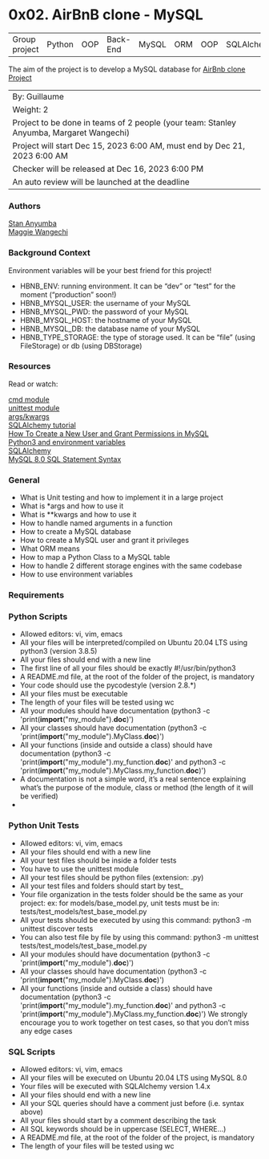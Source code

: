 # 0x02. AirBnB clone - MySQL
<table>
        <tr>
            <td>Group project</td>
            <td>Python</td>
            <td>OOP</td>
            <td>Back-End</td>
            <td>MySQL</td>
            <td>ORM</td>
            <td>OOP</td>
            <td>SQLAlchemy</td>
        </tr>
    </table>


The aim of the project is to develop a MySQL database for [AirBnb clone Project](https://github.com/AnyumbaKE/AirBnB_clone/tree/master)

<table>
        <tr>
            <td>By: Guillaume</td>
        </tr>
        <tr>
            <td>Weight: 2</td>
        </tr>
        <tr>
            <td>Project to be done in teams of 2 people (your team: Stanley Anyumba, Margaret Wangechi)</td>
        </tr>
        <tr>
            <td>Project will start Dec 15, 2023 6:00 AM, must end by Dec 21, 2023 6:00 AM</td>
        </tr>
        <tr>
            <td>Checker will be released at Dec 16, 2023 6:00 PM</td>
        </tr>
        <tr>
            <td>An auto review will be launched at the deadline</td>
        </tr>
    </table>
    
### Authors
[Stan Anyumba](https://www.github.com/AnyumbaKE) </br>
[Maggie Wangechi](https://www.github.com/QueenMaggie)

### Background Context
Environment variables will be your best friend for this project!

- HBNB_ENV: running environment. It can be “dev” or “test” for the moment (“production” soon!)
- HBNB_MYSQL_USER: the username of your MySQL
- HBNB_MYSQL_PWD: the password of your MySQL
- HBNB_MYSQL_HOST: the hostname of your MySQL
- HBNB_MYSQL_DB: the database name of your MySQL
- HBNB_TYPE_STORAGE: the type of storage used. It can be “file” (using FileStorage) or db (using DBStorage)

### Resources
Read or watch:

[cmd module](https://docs.python.org/3/library/cmd.html) </br>
[unittest module](https://docs.python.org/3/library/unittest.html#module-unittest) </br>
[args/kwargs](https://yasoob.me/2013/08/04/args-and-kwargs-in-python-explained/) </br>
[SQLAlchemy tutorial](https://docs.sqlalchemy.org/en/13/orm/tutorial.html) </br>
[How To Create a New User and Grant Permissions in MySQL](https://www.digitalocean.com/community/tutorials/how-to-create-a-new-user-and-grant-permissions-in-mysql) </br>
[Python3 and environment variables](https://docs.python.org/3/library/os.html?highlight=env#os.getenv)</br>
[SQLAlchemy](https://docs.sqlalchemy.org/en/13/) </br>
[MySQL 8.0 SQL Statement Syntax](https://dev.mysql.com/doc/refman/8.0/en/sql-statements.html)

### General
- What is Unit testing and how to implement it in a large project
- What is *args and how to use it
- What is **kwargs and how to use it
- How to handle named arguments in a function
- How to create a MySQL database
- How to create a MySQL user and grant it privileges
- What ORM means
- How to map a Python Class to a MySQL table
- How to handle 2 different storage engines with the same codebase
- How to use environment variables
### Requirements
### Python Scripts
- Allowed editors: vi, vim, emacs
- All your files will be interpreted/compiled on Ubuntu 20.04 LTS using python3 (version 3.8.5)
- All your files should end with a new line
- The first line of all your files should be exactly #!/usr/bin/python3
- A README.md file, at the root of the folder of the project, is mandatory
- Your code should use the pycodestyle (version 2.8.*)
- All your files must be executable
- The length of your files will be tested using wc
- All your modules should have documentation (python3 -c 'print(__import__("my_module").__doc__)')
- All your classes should have documentation (python3 -c 'print(__import__("my_module").MyClass.__doc__)')
- All your functions (inside and outside a class) should have documentation (python3 -c 'print(__import__("my_module").my_function.__doc__)' and python3 -c 'print(__import__("my_module").MyClass.my_function.__doc__)')
- A documentation is not a simple word, it’s a real sentence explaining what’s the purpose of the module, class or method (the length of it will be verified)
- 
### Python Unit Tests
- Allowed editors: vi, vim, emacs
- All your files should end with a new line
- All your test files should be inside a folder tests
- You have to use the unittest module
- All your test files should be python files (extension: .py)
- All your test files and folders should start by test_
- Your file organization in the tests folder should be the same as your project: ex: for models/base_model.py, unit tests must be in: tests/test_models/test_base_model.py
- All your tests should be executed by using this command: python3 -m unittest discover tests
- You can also test file by file by using this command: python3 -m unittest tests/test_models/test_base_model.py
- All your modules should have documentation (python3 -c 'print(__import__("my_module").__doc__)')
- All your classes should have documentation (python3 -c 'print(__import__("my_module").MyClass.__doc__)')
- All your functions (inside and outside a class) should have documentation (python3 -c 'print(__import__("my_module").my_function.__doc__)' and python3 -c 'print(__import__("my_module").MyClass.my_function.__doc__)')
We strongly encourage you to work together on test cases, so that you don’t miss any edge cases
### SQL Scripts
- Allowed editors: vi, vim, emacs
- All your files will be executed on Ubuntu 20.04 LTS using MySQL 8.0
- Your files will be executed with SQLAlchemy version 1.4.x
- All your files should end with a new line
- All your SQL queries should have a comment just before (i.e. syntax above)
- All your files should start by a comment describing the task
- All SQL keywords should be in uppercase (SELECT, WHERE…)
- A README.md file, at the root of the folder of the project, is mandatory
- The length of your files will be tested using wc
